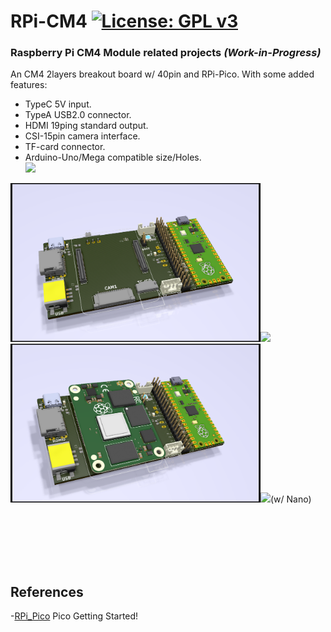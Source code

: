 # RPi-CM4 [![License: GPL v3](https://img.shields.io/badge/License-GPLv3-blue.svg)](https://www.gnu.org/licenses/gpl-3.0)<br>
### Raspberry Pi CM4 Module related projects _(Work-in-Progress)_<br>

 
An CM4 2layers breakout board w/ 40pin and RPi-Pico.
With some added features:
 - TypeC 5V input.
 - TypeA USB2.0 connector.
 - HDMI 19ping standard output.
 - CSI-15pin camera interface.
 - TF-card connector.
 - Arduino-Uno/Mega compatible size/Holes.<br>
   <img src="pic/CM4_2Layer0306.gif.gif" width=400><br>

<img src="pic/CM4_2Layer0306Wo.png" width=400><img src="pic/UnoPicoNanoQ_Btm.png" width=400> <br>
<img src="pic/CM4_2Layer0306.png" width=400><img src="pic/UnoPicoNanoQ_PicoNano.png" width=400>(w/ Nano)<br>
<br>
<br>

<br>
<br>
<br>

## References <br>
  -[RPi_Pico](https://www.raspberrypi.org/documentation/pico/getting-started/) Pico Getting Started!<br>
  
